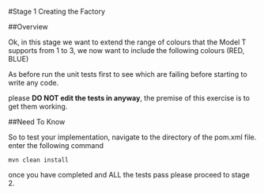
#Stage 1 Creating the Factory

##Overview

Ok, in this stage we want to extend the range of colours that the Model T supports from 1
to 3, we now want to include the following colours (RED, BLUE) 

As before run the unit tests first to see which are failing before starting to write
any code.

please **DO NOT edit the tests in anyway**, the premise of this exercise is to get them working.
 
##Need To Know

So to test your implementation, navigate to the directory of the pom.xml file.
enter the following command

```
mvn clean install
```

once you have completed and ALL the tests pass please proceed to stage 2.